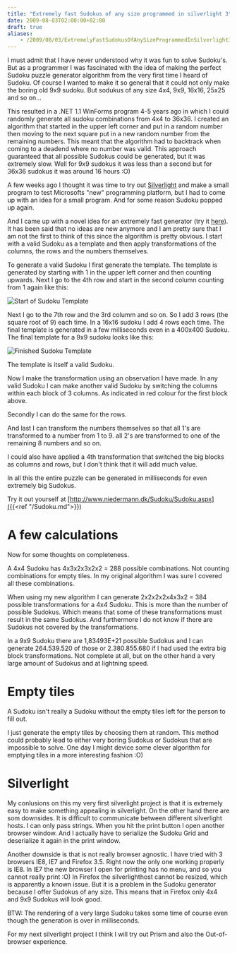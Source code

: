 ```yaml
---
title: "Extremely fast Sudokus of any size programmed in silverlight 3"
date: 2009-08-03T02:00:00+02:00
draft: true
aliases:
    - /2009/08/03/ExtremelyFastSudokusOfAnySizeProgrammedInSilverlight3.aspx
---
```

I must admit that I have never understood why it was fun to solve Sudoku's. But as a programmer I was fascinated with the idea of making the perfect Sudoku puzzle generator algorithm from the very first time I heard of Sudoku. Of course I wanted to make it so general that it could not only make the boring old 9x9 sudoku. But sodukus of any size 4x4, 9x9, 16x16, 25x25 and so on...

This resulted in a .NET 1.1 WinForms program 4-5 years ago in which I could randomly generate all sudoku combinations from 4x4 to 36x36. I created an algorithm that started in the upper left corner and put in a random number then moving to the next square put in a new random number from the remaining numbers. This meant that the algorithm had to backtrack when coming to a deadend where no number was valid. This approach guaranteed that all possible Sudokus could be generated, but it was extremely slow. Well for 9x9 sudokus it was less than a second but for 36x36 sudokus it was around 16 hours :O)

A few weeks ago I thought it was time to try out [Silverlight](http://silverlight.net) and make a small program to test Microsofts "new" programming platform, but I had to come up with an idea for a small program. And for some reason Sudoku popped up again.

And I came up with a novel idea for an extremely fast generator (try it [here](/Sudoku/Sudoku.aspx)). It has been said that no ideas are new anymore and I am pretty sure that I am not the first to think of this since the algorithm is pretty obvious. I start with a valid Sudoku as a template and then apply transformations of the columns, the rows and the numbers themselves.

To generate a valid Sudoku I first generate the template. The template is generated by starting with 1 in the upper left corner and then counting upwards. Next I go to the 4th row and start in the second column counting from 1 again like this:

![Start of Sudoku Template](/images/ExtremelyFastSudokusOfAnySizeProgrammedInSilverlight3/s1.jpg)

Next I go to the 7th row and the 3rd columm and so on. So I add 3 rows (the square root of 9) each time. In a 16x16 sudoku I add 4 rows each time. The final template is generated in a few milliseconds even in a 400x400 Sudoku. The final template for a 9x9 sudoku looks like this:

![Finished Sudoku Template](/images/ExtremelyFastSudokusOfAnySizeProgrammedInSilverlight3/s2.jpg)

The template is itself a valid Sudoku.

Now I make the transformation using an observation I have made. In any valid Sudoku I can make another valid Sudoku by switching the columns within each block of 3 columns. As indicated in red colour for the first block above.

Secondly I can do the same for the rows.

And last I can transform the numbers themselves so that all 1's are transformed to a number from 1 to 9. all 2's are transformed to one of the remaining 8 numbers and so on.

I could also have applied a 4th transformation  that switched the big blocks as columns and rows, but I don't think that it will add much value.

In all this the entire puzzle can be generated in milliseconds for even extremely big Sudokus.

Try it out yourself at [http://www.niedermann.dk/Sudoku/Sudoku.aspx]({{<ref "/Sudoku.md">}})

# A few calculations

Now for some thoughts on completeness.

A 4x4 Sudoku has 4x3x2x3x2x2 = 288 possible combinations. Not counting combinations for empty tiles. In my original algorithm I was sure I covered all these combinations.

When using my new algorithm I can generate 2x2x2x2x4x3x2 = 384 possible transformations for a 4x4 Sudoku. This is more than the number of possible Sudokus. Which means that some of these transformations must result in the same Sudokus. And furthermore I do not know if there are Sudokus not covered by the transformations.

In a 9x9 Sudoku there are 1,83493E+21 possible Sudokus and I can generate 264.539.520 of those or 2.380.855.680 if I had used the extra big block transformations. Not complete at all, but on the other hand a very large amount of Sudokus and at lightning speed.

# Empty tiles

A Sudoku isn't really a Sudoku without the empty tiles left for the person to fill out.

I just generate the empty tiles by choosing them at random. This method could probably lead to either very boring Sudokus or Sudokus that are impossible to solve. One day I might device some clever algorithm for emptying tiles in a more interesting fashion :O)

# Silverlight

My conlusions on this my very first silverlight project is that it is extremely easy to make something appealing in silverlight. On the other hand there are som downsides. It is difficult to communicate between different silverlight hosts. I can only pass strings. When you hit the print button I open another browser window. And I actually have to serialize the Sudoku Grid and deserialize it again in the print window.

Another downside is that is not really browser agnostic. I have tried with 3 browsers IE8, IE7 and Firefox 3.5. Right now the only one working properly is IE8. In IE7 the new browser I open for printing has no menu, and so you cannot really print :O) In Firefox the silverlighthost cannot be resized, which is apparently a known issue. But it is a problem in the Sudoku generator because I offer Sudokus of any size. This means that in Firefox only 4x4 and 9x9 Sudokus will look good.

BTW: The rendering of a very large Sudoku takes some time of course even though the generation is over in milliseconds.

For my next silverlight project I think I will try out Prism and also the Out-of-browser experience.